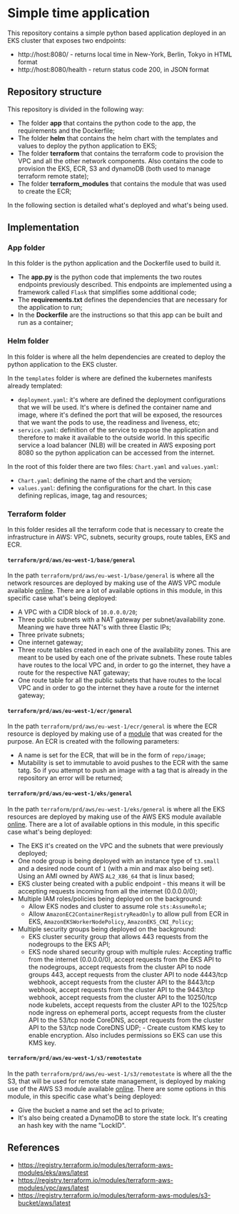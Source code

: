 # Simple time application
This repository contains a simple python based application deployed in an EKS cluster that exposes two endpoints:
- http://host:8080/ - returns local time in New-York, Berlin, Tokyo in HTML format
- http://host:8080/health - return status code 200, in JSON format

## Repository structure
This repository is divided in the following way:
- The folder **app** that contains the python code to the app, the requirements and the Dockerfile;
- The folder **helm** that contains the helm chart with the templates and values to deploy the python application to EKS;
- The folder **terraform** that contains the terraform code to provision the VPC and all the other network components. Also contains the code to provision the EKS, ECR, S3 and dynamoDB (both used to manage terraform remote state);
- The folder **terraform_modules** that contains the module that was used to create the ECR;

In the following section is detailed what's deployed and what's being used. 

## Implementation
### App folder
In this folder is the python application and the Dockerfile used to build it.
- The **app.py** is the python code that implements the two routes endpoints previously described. This endpoints are implemented using a framework called `Flask` that simplifies some additional code;
- The **requirements.txt** defines the dependencies that are necessary for the application to run;
- In the **Dockerfile** are the instructions so that this app can be built and run as a container;

### Helm folder 
In this folder is where all the helm dependencies are created to deploy the python application to the EKS cluster. 

In the `templates` folder is where are defined the kubernetes manifests already templated:
- `deployment.yaml`: it's where are defined the deployment configurations that we will be used. It's where is defined the container name and image, where it's defined the port that will be exposed, the resources that we want the pods to use, the readiness and liveness, etc;
- `service.yaml`: definition of the service to expose the application and therefore to make it available to the outside world. In this specific service a load balancer (NLB) will be created in AWS exposing port 8080 so the python application can be accessed from the internet.

In the root of this folder there are two files: `Chart.yaml` and `values.yaml`:
- `Chart.yaml`: defining the name of the chart and the version;
- `values.yaml`: defining the configurations for the chart. In this case defining replicas, image, tag and resources;

### Terraform folder
In this folder resides all the terraform code that is necessary to create the infrastructure in AWS: VPC, subnets, security groups, route tables, EKS and ECR.
#### `terraform/prd/aws/eu-west-1/base/general`
In the path `terraform/prd/aws/eu-west-1/base/general` is where all the network resources are deployed by making use of the AWS VPC module available [online](https://registry.terraform.io/modules/terraform-aws-modules/vpc/aws/latest). There are a lot of available options in this module, in this specific case what's being deployed:
   - A VPC with a CIDR block of `10.0.0.0/20`;
   - Three public subnets with a NAT gateway per subnet/availability zone. Meaning we have three NAT's with three Elastic IPs;
   - Three private subnets;
   - One internet gateway;
   - Three route tables created in each one of the availability zones. This are meant to be used by each one of the private subnets. These route tables have routes to the local VPC and, in order to go the internet, they have a route for the respective NAT gateway;
   - One route table for all the public subnets that have routes to the local VPC and in order to go the internet they have a route for the internet gateway;
#### `terraform/prd/aws/eu-west-1/ecr/general`
In the path `terraform/prd/aws/eu-west-1/ecr/general` is where the ECR resource is deployed by making use of a  [module](terraform_modules/ecr) that was created for the purpose. An ECR is created with the following parameters:
- A name is set for the ECR, that will be in the form of `repo/image`;
- Mutability is set to immutable to avoid pushes to the ECR with the same tatg. So if you attempt to push an image with a tag that is already in the repository an error will be returned;

#### `terraform/prd/aws/eu-west-1/eks/general`
In the path `terraform/prd/aws/eu-west-1/eks/general` is where all the EKS resources are deployed by making use of the AWS EKS module available [online](https://registry.terraform.io/modules/terraform-aws-modules/eks/aws/latest). There are a lot of available options in this module, in this specific case what's being deployed:
   - The EKS it's created on the VPC and the subnets that were previously deployed;
   - One node group is being deployed with an instance type of `t3.small` and a desired node count of `1` (with a min and max also being set). Using an AMI owned by AWS `AL2_X86_64` that is linux based;
   - EKS cluster being created with a public endpoint - this means it will be accepting requests incoming from all the internet (0.0.0.0/0);
   - Multiple IAM roles/policies being deployed on the background:
        - Allow EKS nodes and cluster to assume role `sts:AssumeRole`;
        - Allow `AmazonEC2ContainerRegistryReadOnly` to allow pull from ECR in EKS, `AmazonEKSWorkerNodePolicy`, `AmazonEKS_CNI_Policy`;
   - Multiple security groups being deployed on the background:
        - EKS cluster security group that allows 443 requests from the nodegroups to the EKS API;
        - EKS node shared security group with multiple rules: Accepting traffic from the internet (0.0.0.0/0), accept requests from the EKS API to the nodegroups, accept requests from the cluster API to node groups 443, accept requests from the cluster API to node 4443/tcp webhook, accept requests from the cluster API to the 8443/tcp webhook, accept requests from the cluster API to the 9443/tcp webhook, accept requests from the cluster API to the 10250/tcp node kubelets, accept requests from the cluster API to the 1025/tcp node ingress on ephemeral ports, accept requests from the cluster API to the 53/tcp node CoreDNS, accept requests from the cluster API to the 53/tcp node CoreDNS UDP;
    - Create custom KMS key to enable encryption. Also includes permissions so EKS can use this KMS key.
#### `terraform/prd/aws/eu-west-1/s3/remotestate`
In the path `terraform/prd/aws/eu-west-1/s3/remotestate` is where all the the S3, that will be used for remote state management, is deployed by making use of the AWS S3 module available [online](https://registry.terraform.io/modules/terraform-aws-modules/s3-bucket/aws/latest). There are some options in this module, in this specific case what's being deployed:
- Give the bucket a name and set the acl to private;
- It's also being created a DynamoDB to store the state lock. It's creating an hash key with the name "LockID". 

## References
- https://registry.terraform.io/modules/terraform-aws-modules/eks/aws/latest
- https://registry.terraform.io/modules/terraform-aws-modules/vpc/aws/latest
- https://registry.terraform.io/modules/terraform-aws-modules/s3-bucket/aws/latest
 
